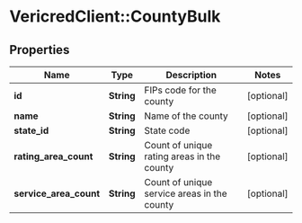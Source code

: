 # VericredClient::CountyBulk

## Properties
Name | Type | Description | Notes
------------ | ------------- | ------------- | -------------
**id** | **String** | FIPs code for the county | [optional] 
**name** | **String** | Name of the county | [optional] 
**state_id** | **String** | State code | [optional] 
**rating_area_count** | **String** | Count of unique rating areas in the county | [optional] 
**service_area_count** | **String** | Count of unique service areas in the county | [optional] 



